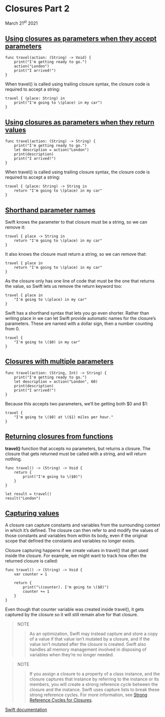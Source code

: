 # Closures Part 2

March 21<sup>st</sup> 2021

## [Using closures as parameters when they accept parameters](https://www.hackingwithswift.com/sixty/6/6/using-closures-as-parameters-when-they-accept-parameters)

~~~
func travel(action: (String) -> Void) {
    print("I'm getting ready to go.")
    action("London")
    print("I arrived!")
}
~~~

When travel() is called using trailing closure syntax, the closure code is required to accept a string:

~~~
travel { (place: String) in
    print("I'm going to \(place) in my car")
}
~~~

## [Using closures as parameters when they return values](https://www.hackingwithswift.com/sixty/6/7/using-closures-as-parameters-when-they-return-values)

~~~
func travel(action: (String) -> String) {
    print("I'm getting ready to go.")
    let description = action("London")
    print(description)
    print("I arrived!")
}
~~~

When travel() is called using trailing closure syntax, the closure code is required to accept a string:

~~~
travel { (place: String) -> String in
    return "I'm going to \(place) in my car"
}
~~~

## [Shorthand parameter names](https://www.hackingwithswift.com/sixty/6/8/shorthand-parameter-names)

Swift knows the parameter to that closure must be a string, so we can remove it:

~~~
travel { place -> String in
    return "I'm going to \(place) in my car"
}
~~~

It also knows the closure must return a string, so we can remove that:

~~~
travel { place in
    return "I'm going to \(place) in my car"
}
~~~

As the closure only has one line of code that must be the one that returns the value, so Swift lets us remove the return keyword too:

~~~
travel { place in
    "I'm going to \(place) in my car"
}
~~~

Swift has a shorthand syntax that lets you go even shorter. Rather than writing place in we can let Swift provide automatic names for the closure’s parameters. These are named with a dollar sign, then a number counting from 0.

~~~
travel {
    "I'm going to \($0) in my car"
}
~~~

## [Closures with multiple parameters](https://www.hackingwithswift.com/sixty/6/9/closures-with-multiple-parameters)

~~~
func travel(action: (String, Int) -> String) {
    print("I'm getting ready to go.")
    let description = action("London", 60)
    print(description)
    print("I arrived!")
}
~~~

Because this accepts two parameters, we’ll be getting both $0 and $1:

~~~
travel {
    "I'm going to \($0) at \($1) miles per hour."
}
~~~

## [Returning closures from functions](https://www.hackingwithswift.com/sixty/6/10/returning-closures-from-functions)

**travel()** function that accepts no parameters, but returns a closure. The closure that gets returned must be called with a string, and will return nothing.

~~~
func travel() -> (String) -> Void {
    return {
        print("I'm going to \($0)")
    }
}

let result = travel()
result("London")
~~~

## [Capturing values](https://www.hackingwithswift.com/sixty/6/11/capturing-values)

A closure can capture constants and variables from the surrounding context in which it’s defined. The closure can then refer to and modify the values of those constants and variables from within its body, even if the original scope that defined the constants and variables no longer exists.

Closure capturing happens if we create values in travel() that get used inside the closure. For example, we might want to track how often the returned closure is called:

~~~
func travel() -> (String) -> Void {
    var counter = 1

    return {
        print("\(counter). I'm going to \($0)")
        counter += 1
    }
}
~~~

Even though that counter variable was created inside travel(), it gets captured by the closure so it will still remain alive for that closure.

>NOTE
>>As an optimization, Swift may instead capture and store a copy of a value if that value isn’t mutated by a closure, and if the value isn’t mutated after the closure is created.
Swift also handles all memory management involved in disposing of variables when they’re no longer needed.

>NOTE
>>If you assign a closure to a property of a class instance, and the closure captures that instance by referring to the instance or its members, you will create a strong reference cycle between the closure and the instance. Swift uses capture lists to break these strong reference cycles. For more information, see [Strong Reference Cycles for Closures](https://docs.swift.org/swift-book/LanguageGuide/AutomaticReferenceCounting.html#ID56).

[Swift documentation](https://docs.swift.org/swift-book/LanguageGuide/Closures.html)